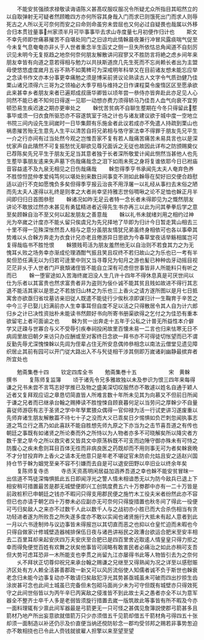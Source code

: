 <!-- { "loadSidebar": true } -->
　　不能安贫强顔求禄敬读诲语陈义甚髙叹服叹服况令所疑尤众所指目其昭然立的以自取弹射无可疑者然顾瞻四方亦何所容其身哉入门而求已则饿死出门而求人则辱死古之人所以无可奈何而安之曰命则命虽穷未尝屈也又何必过自疑畏也哉属以外移合归本贯铨量事州家须半月可毕事事毕去求山寺度量七月初便作归计也
　　斯文不幸先师即世痛慕摧苦不自堪处同门之旧谅均此情榦晨夜兼行冲冒风露痰喘气促至今未复气息奄奄亦非乆于人世者重念半生函丈之侧一旦失所依怙总角闻道不自刻厉识见未明今无复抠趋之地奈何奈何朋友解散讲问寂寥又不胜防言将絶之虑乡间年来朋友幸皆有向道之意若得相与勉力以共扶斯道庶几先生死而不忘尚赖长者出为主盟毋使悠悠虚度嵗月五谷不熟不如荑稗可为深戒明年科举又在目前诸友想未能忘应举之念读书作文亦本分事更幸痛勉之须是博采前贤议论熟读古人文字令气质劲健乃佳栗山诸兄须得六三哥为之领袖必大季亨相与维持之日作课程莫令废惰区区至愿承欲此来甚幸乡者朋友来者已遍郑成叔唐华卿皆以顷年尝一叅侍亦皆奔赴此亦足见人心同然不能已者不知何日得遂一见耶一动想亦费力须得轿马乃佳吾人血气向衰不宜劳顿恐易生疾迟速之期亦更审处之
　　榦忧苦贫病不自聊生塟期在今冬只得留此塟事毕或须一归衣食所驱恐亦不容遂筑室于场之计也与诸友建议欲于城中度一空地立书院三间内设先生祠嵗时一日毕集颇有乐施金者此议若成亦不免遣人持疏到栗山也祸患摧苦殆无生意先人生平以清苦自将兄弟相与恪守家法幸不得罪于朋友先兄平生一介之行亦间有过当处然今观之岂惟吾家不复有若人哉痛苦痛苦未易具言也以是深忧家声自此隤然不可复振愁忧无聊欲见尊兄面诉之无従也故因此详布之防颁赐奠仪已荐陈矣先兄平生于朋友无足当其意者独于长者深所敬爱计闻此恻然当甚他人也先生塟毕事朋友逺来失声墓下伤哉痛哉念之泪下如雨未死之身将复谁依耶今日已袝庙音容益逺不及九泉无相见之日伤哉痛哉
　　榦忽得季亨书承闻先太夫人奄弃色养不胜惊怛昆仲孝爱纯笃何以堪处别来数日间事变不测如此榦辱在契好旧交便合趋慰适以迫行不克如愿愧负多矣但得季亨报云治丧不用浮屠一以礼经从事扫去末俗之陋而先太夫人遂得以礼终是则孝之大者尚幸坚持雅志世俗啁啾之论不足恤也榦正月半间即归归日首图叅慰
　　榦诸况如昨无足云者特一念长者未得即见为之慨然朋友讲论不敢放过然亦未甚见有勇猛精进者近得先生书亦再三以此为问其拳拳后学之意至矣顾榦自治不至又何以起发朋友之善意哉
　　榦以礼书未就绪刘用之相约过神光为卒嵗之计度亦不能乆留只俟虞兄为先兄择地了毕即为归计今日暂走箕山相去三十里不得一见殊深怅然吾人相与之意分虽朋友情犹兄弟虽终身相依可也各以事牵其势难以乆合榦方奔走为衣食计兄亦老且倦游异日思欲为今春草堂夜话举觞相属岂可复得哉临书不胜怆恨
　　榦猥贱苟活为朋友羞然他无以自治则不若食其力之为无愧耳乆败之场务幸亦渐成伦理酒酣气振且笑且叹终不若归故山之为乐也已一考有半矣但恐任满无以为归若可逹里中则又当寻尊兄为旬月之游也髪已种种齿牙动摇目视茫茫非乆于人世者门戸衰頽诸侄皆不能自立深有可虑但世事皆非人所能料只有听之而已
　　榦一堕宦途如入苦海终嵗汨没人生几许十四年不得休息真是可厌世间以仕为乐者以其富贵也然求富贵者非为盗则为佞仆诚不能其贫且贱如故进不得行其志退不能活其家以是思之不若放归山林之为乐也三上香火之请方遂所图以是月七日抵寓舍亦欲亟归省坟墓访亲旧従人既遣不能徒行少俟秋凉即谋归计一生鞠育于辛苦之中今三子已娶儿妇满前亦人生幸事耳但自度不足以活之只得散居令其人自为计六郎归乡之计已决性资拙朴未能读书然颇好书向所寄书册渠欲得之乞付之为佳恐有重本欲留宅上者可面谕之也
　　榦为贫一出奔走十五年于公私之计普无所益性本介僻学又迂疎与世寡合与义不受辱引疾奉祠投闲故里百懐未易一二言也归来怯寒无日不病闾里故旧朝夕来访只办应酬或至对客终日念欲一拜书亦不可得徒切怅望而已不谓反勤先辱尤深愧悚榦以先闾为侄辈占住无所安息偶帅叅相念以南法云僧堂见遗见障织居止其前有园可以开门従大路出入不与髠徒相干涉其侧即万嵗诸刹幽静最摈弃者所宜处也





　　勉斋集巻十四
　　钦定四库全书
　　勉斋集巻十五　　　　　　宋　黄榦　撰书
　　复陈师复监簿
　　顷于诸先令兄多雅故独以未及参识为恨三四年来每得谦之兄书未尝不言笃志好学推已及物之盛美深切叹服然亦不敢遽以姓名自通于颖人近者又复拜观应诏之章恳切简直皆人所难言数十年所未见其为向慕又不但前日所闻于谦之兄者而已继承台翰之赐捧读不胜惶悚自顾衰暮何足以当劳问之厚榦少不自量喜従师游窃有志于圣贤之学中年孥累猥众偶得一官仰禄为活一行试吏讲习遂废重以先师弃诸生朋友解散葢不待七十子之没而大义已乖矣日夕惕惧如负芒刺忽闻执事志道之笃立行之髙乃如此喜跃不能自胜想先师九原之下亦当为之击节喜吾道之有传也朝廷之事既有如诸贤之所论奏而外之所恃以为人物者亦多不可晓解矣所以降灾者方数千里之旱今之所以救灾者又皆具文中原荡柝既不可支而边陲守御亦殊未有可恃之防腹心之疾未愈则耳目百体无徃而非病良医之药既却而不用则事无可为者矣榦衰晩不才分甘投弃昨上香火之请本无他意只是年老不堪従官未防俞允姑且安之适赵兴国持仓节于榦为姻党至亲不容不引嫌而去自是可以退安田野以卒旧业以终余年矣
　　复陈师复寺丞
　　寺丞天资髙明闲居益加涵养吾道之幸也榦不能安贫冒昩一出信道不笃徒深悔惧抵此五日即闻浮光之警人情未相谙悉无以为防今敌兵已退上下相安稍可措置最苦是郡无城壁便即兴工创筑度费五六十万劵郡中亦有一二十万皆是前政桩积已申朝廷之钱亦不暇问只得支用郡民便之施竹木工役夫米者纷然此亦不容但已也亦请于朝乞四十万劵未必应副亦无可奈何只得旋措置也秋冬间了得此一役便可丐归矣敌人之来亦不过数千人此以数千人与之战初亦小胜已而大合杀伤相当有贪功轻进者遂为所败吾之所失遂多度亦不敢以实闻也诸贤施行大抵未有起人意者到此一月以六书逹制帅与议边事皆未得报岂以其切直而恶之也抑以仓皇忙迫而未暇也今只得自做家计修城壁造器械排保伍日夜与诸邑讲裕民之政漕台欲运合肥米至安丰相去二百里耳却来起安庆四万夫安庆至合肥已是四百里舍近取逺人情皇皇只得力拒之幸而得免便觉百姓有欢舞之状矣他事皆可阔略有敢害民者必痛治之如此亦稍可支吾但大势可虑耳恐非一木所能支也李贯之尚留九江亦屡得书此等人物皆引去为之奈何
　　乆不拜状正切尊仰祝兄来承台翰之赐谦之兄继至又得熟闻为况之详至以感慰赈济区处有方人赖全活甚善郡政一新又可以风厉流俗使人知儒者诚不负于斯世也榦衰老念归未能今边事复动亦不敢请归矣敌犯浮光其势甚亟城虽未可破而四出抄掠生齿涂炭甚可念也此间土城虽已完备但未包砌马面尚少未为可守但既有城壁亦只得效死守之此间世俗皆以为丙午辛巳丙寅敌之侵淮皆不到此故士夫之愚者亦全不以为意军器全不整齐士卒千人多是老弱皆须旋行措置去嵗一版筑故此等事皆有所不暇及今亦一面料理辄有少禀此间军器最是弓箭更无一只可怪之甚偶见詹簿説使郡弓箭甚多且箭材乃地产所出妄意欲就借箭万只少亦须借五千见箭却借五千箭材角弓得四五十张却须一面制造以补还仍示及价直便当纳还傥防轸念一郡均受邻邦之赐若非事势怱迫亦不敢相挠也已令此人赍钱就彼雇人担擎以来至望至望
